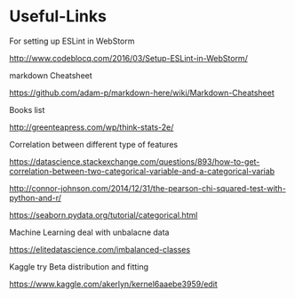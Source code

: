 # Useful-Links

For setting up ESLint in WebStorm

http://www.codeblocq.com/2016/03/Setup-ESLint-in-WebStorm/

markdown Cheatsheet

https://github.com/adam-p/markdown-here/wiki/Markdown-Cheatsheet

Books list

http://greenteapress.com/wp/think-stats-2e/

Correlation between different type of features

https://datascience.stackexchange.com/questions/893/how-to-get-correlation-between-two-categorical-variable-and-a-categorical-variab

http://connor-johnson.com/2014/12/31/the-pearson-chi-squared-test-with-python-and-r/

https://seaborn.pydata.org/tutorial/categorical.html


Machine Learning deal with unbalacne data

https://elitedatascience.com/imbalanced-classes


Kaggle try Beta distribution and fitting

https://www.kaggle.com/akerlyn/kernel6aaebe3959/edit
